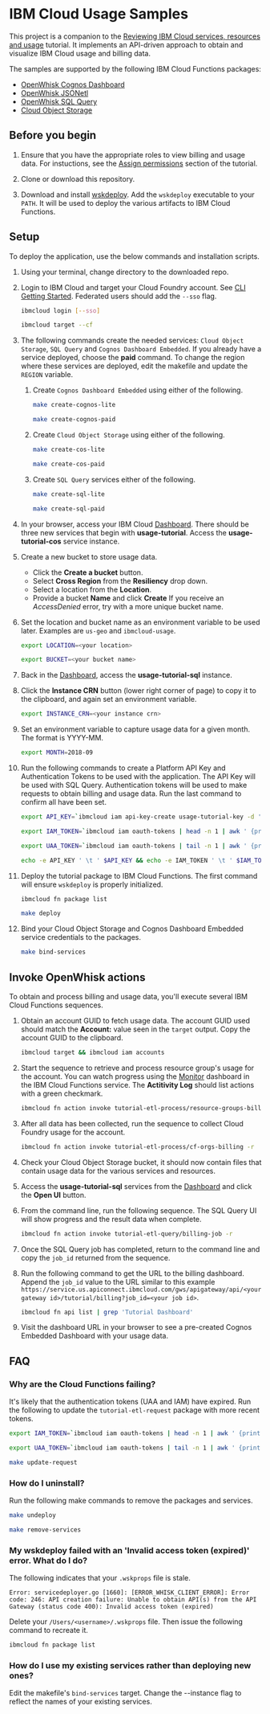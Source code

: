 # IBM Cloud Usage Samples

This project is a companion to the [Reviewing IBM Cloud services, resources and usage](https://console.bluemix.net/docs/tutorials/cloud-usage.html) tutorial. It implements an API-driven approach to obtain and visualize IBM Cloud usage and billing data.

The samples are supported by the following IBM Cloud Functions packages:
- [OpenWhisk Cognos Dashboard](https://github.com/IBM-Cloud/openwhisk-cognos-dashboard)
- [OpenWhisk JSONetl](https://github.com/IBM-Cloud/openwhisk-jsonetl)
- [OpenWhisk SQL Query](https://github.com/IBM-Cloud/openwhisk-sql-query)
- [Cloud Object Storage](github.com/ibm-functions/package-cloud-object-storage)

## Before you begin

1. Ensure that you have the appropriate roles to view billing and usage data. For instuctions, see the [Assign permissions](https://console.bluemix.net/docs/tutorials/cloud-usage.html#assign-permissions) section of the tutorial.

2. Clone or download this repository.

3. Download and install [wskdeploy](https://github.com/apache/incubator-openwhisk-wskdeploy/releases/tag/0.9.8-incubating). Add the `wskdeploy` executable to your `PATH`. It will be used to deploy the various artifacts to IBM Cloud Functions.

## Setup

To deploy the application, use the below commands and installation scripts.

1. Using your terminal, change directory to the downloaded repo.

1. Login to IBM Cloud and target your Cloud Foundry account. See [CLI Getting Started](https://console.bluemix.net/docs/cli/reference/bluemix_cli/get_started.html#getting-started). Federated users should add the `--sso` flag.
    ```sh
    ibmcloud login [--sso]
    ```

    ```sh
    ibmcloud target --cf
    ```

2. The following commands create the needed services: `Cloud Object Storage`, `SQL Query` and `Cognos Dashboard Embedded`. If you already have a service deployed, choose the **paid** command. To change the region where these services are deployed, edit the makefile and update the `REGION` variable.
    1. Create `Cognos Dashboard Embedded` using either of the following.
        ```sh
        make create-cognos-lite
        ```

        ```sh
        make create-cognos-paid
        ```
    2. Create `Cloud Object Storage` using either of the following.
        ```sh
        make create-cos-lite
        ```

        ```sh
        make create-cos-paid
        ```
    3. Create `SQL Query` services either of the following.
        ```sh
        make create-sql-lite
        ```

        ```sh
        make create-sql-paid
        ```

3. In your browser, access your IBM Cloud [Dashboard](https://console.bluemix.net/dashboard). There should be three new services that begin with **usage-tutorial**. Access the **usage-tutorial-cos** service instance.

4. Create a new bucket to store usage data.
    - Click the **Create a bucket** button.
    - Select **Cross Region** from the **Resiliency** drop down.
    - Select a location from the **Location**.
    - Provide a bucket **Name** and click **Create** If you receive an *AccessDenied* error, try with a more unique bucket name.

5. Set the location and bucket name as an environment variable to be used later. Examples are `us-geo` and `ibmcloud-usage`.
    ```sh
    export LOCATION=<your location>
    ```

    ```sh
    export BUCKET=<your bucket name>
    ```

6. Back in the [Dashboard](https://console.bluemix.net/dashboard), access the **usage-tutorial-sql** instance.

7. Click the **Instance CRN** button (lower right corner of page) to copy it to the clipboard, and again set an environment variable.
    ```sh
    export INSTANCE_CRN=<your instance crn>
    ```

8. Set an environment variable to capture usage data for a given month. The format is YYYY-MM.
    ```sh
    export MONTH=2018-09
    ```

9. Run the following commands to create a Platform API Key and Authentication Tokens to be used with the application. The API Key will be used with SQL Query. Authentication tokens will be used to make requests to obtain billing and usage data. Run the last command to confirm all have been set.
    ```sh
    export API_KEY=`ibmcloud iam api-key-create usage-tutorial-key -d 'apiKey created for http://github.com/IBM-Cloud/cloud-usage-samples' | grep 'API Key' | awk ' {print $3} '`
    ```

    ```sh
    export IAM_TOKEN=`ibmcloud iam oauth-tokens | head -n 1 | awk ' {print $4} '`
    ```

    ```sh
    export UAA_TOKEN=`ibmcloud iam oauth-tokens | tail -n 1 | awk ' {print $4} '`
    ```

    ```sh
    echo -e API_KEY ' \t ' $API_KEY && echo -e IAM_TOKEN ' \t ' $IAM_TOKEN && echo -e UAA_TOKEN ' \t ' $UAA_TOKEN
    ```

10. Deploy the tutorial package to IBM Cloud Functions. The first command will ensure `wskdeploy` is properly initialized.
    ```sh
    ibmcloud fn package list
    ```

    ```sh
    make deploy
    ```

11. Bind your Cloud Object Storage and Cognos Dashboard Embedded service credentials to the packages.
    ```sh
    make bind-services
    ```

## Invoke OpenWhisk actions

To obtain and process billing and usage data, you'll execute several IBM Cloud Functions sequences.

1. Obtain an account GUID to fetch usage data. The account GUID used should match the **Account:** value seen in the `target` output. Copy the account GUID to the clipboard.
    ```sh
    ibmcloud target && ibmcloud iam accounts
    ```

2. Start the sequence to retrieve and process resource group's usage for the account. You can watch progress using the [Monitor](https://console.bluemix.net/openwhisk/dashboard) dashboard in the IBM Cloud Functions service. The **Actitivity Log** should list actions with a green checkmark.
    ```sh
    ibmcloud fn action invoke tutorial-etl-process/resource-groups-billing -r --param guid <your guid>
    ```

3. After all data has been collected, run the sequence to collect Cloud Foundry usage for the account.
    ```sh
    ibmcloud fn action invoke tutorial-etl-process/cf-orgs-billing -r
    ```

4. Check your Cloud Object Storage bucket, it should now contain files that contain usage data for the various services and resources.

5. Access the **usage-tutorial-sql** services from the [Dashboard](https://console.bluemix.net/dashboard/apps) and click the **Open UI** button.

6. From the command line, run the following sequence. The SQL Query UI will show progress and the result data when complete.
    ```sh
    ibmcloud fn action invoke tutorial-etl-query/billing-job -r
    ```

7. Once the SQL Query job has completed, return to the command line and copy the `job_id` returned from the sequence.

8. Run the following command to get the URL to the billing dashboard. Append the `job_id` value to the URL similar to this example `https://service.us.apiconnect.ibmcloud.com/gws/apigateway/api/<your gateway id>/tutorial/billing?job_id=<your job id>`.

    ```sh
    ibmcloud fn api list | grep 'Tutorial Dashboard'
    ```

9. Visit the dashboard URL in your browser to see a pre-created Cognos Embedded Dashboard with your usage data.

## FAQ

### Why are the Cloud Functions failing?
It's likely that the authentication tokens (UAA and IAM) have expired. Run the following to update the `tutorial-etl-request` package with more recent tokens.

```sh
export IAM_TOKEN=`ibmcloud iam oauth-tokens | head -n 1 | awk ' {print $4} '`
```

```sh
export UAA_TOKEN=`ibmcloud iam oauth-tokens | tail -n 1 | awk ' {print $4} '`
```

```sh
make update-request
```

### How do I uninstall?
Run the following make commands to remove the packages and services.

```sh
make undeploy
```

```sh
make remove-services
```

### My wskdeploy failed with an 'Invalid access token (expired)' error. What do I do?

The following indicates that your `.wskprops` file is stale.

```
Error: servicedeployer.go [1660]: [ERROR_WHISK_CLIENT_ERROR]: Error code: 246: API creation failure: Unable to obtain API(s) from the API Gateway (status code 400): Invalid access token (expired)
```

Delete your `/Users/<username>/.wskprops` file. Then issue the following command to recreate it.

```sh
ibmcloud fn package list
```

### How do I use my existing services rather than deploying new ones?

Edit the makefile's `bind-services` target. Change the --instance flag to reflect the names of your existing services.